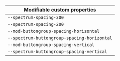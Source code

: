 | Modifiable custom properties                |
| ------------------------------------------- |
| `--spectrum-spacing-300`                    |
| `--spectrum-spacing-200`                    |
| `--mod-buttongroup-spacing-horizontal`      |
| `--spectrum-buttongroup-spacing-horizontal` |
| `--mod-buttongroup-spacing-vertical`        |
| `--spectrum-buttongroup-spacing-vertical`   |
